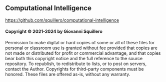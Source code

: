 ## Computational Intelligence

<https://github.com/squillero/computational-intelligence>

#### Copyright © 2021-2024 by Giovanni Squillero

Permission to make digital or hard copies of some or all of these files for
personal or classroom use is granted without fee provided that copies are not
made or distributed for profit or commercial advantage, and that copies bear
both this copyright notice and the full reference to the source repository.
To republish, to redistribute to lists, or to post on servers, contact the
Author. Copyrights for third-party components must be honored.
These files are offered as-is, without any warranty.
